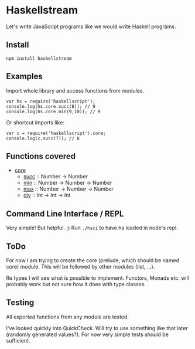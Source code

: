 Haskellstream
=============

Let's write JavaScript programs like we would write Haskell programs. 

Install
-------

    npm install haskellstream

Examples
--------

Import whole library and access functions from modules.

    var hs = require('haskellscript');
    console.log(hs.core.succ(8)); // 9
    console.log(hs.core.min(9,10)); // 9

Or shortcut imports like:

    var c = require('haskellscript').core;
    console.log(c.succ(7)); // 8

Functions covered
-----------------

* [core](lib/core.js)
  * [succ](lib/core.js#L1) :: Number -> Number
  * [min](lib/core.js#L5) :: Number -> Number -> Number
  * [max](lib/core.js#L13) :: Number -> Number -> Number
  * [div](lib/core.js#L21) :: Int -> Int -> Int

Command Line Interface / REPL
-----------------------------

Very simple! But helpful. ;) Run `./hsci` to have hs loaded in node's repl.

ToDo
----

For now I am trying to create the core (prelude, which should be named core)
module. This will be followed by other modules (list, ...).

Re types I will see what is possible to implement. Functors, Monads etc. will
probably work but not sure how it does with type classes.

Testing
-------

All exported functions from any module are tested.

I've looked quickly into QuickCheck. Will try to use something like that later
(randomly generated values?). For now very simple tests should be sufficient.
